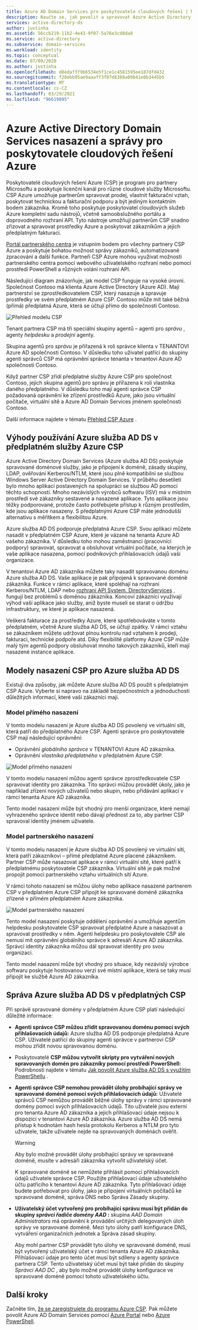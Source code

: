 ```yaml
---
title: Azure AD Domain Services pro poskytovatele cloudových řešení | Microsoft Docs
description: Naučte se, jak povolit a spravovat Azure Active Directory Domain Services spravované domény pro poskytovatele cloudových řešení Azure.
services: active-directory-ds
author: justinha
ms.assetid: 56ccb219-11b2-4e43-9f07-5a76e3cd8da8
ms.service: active-directory
ms.subservice: domain-services
ms.workload: identity
ms.topic: conceptual
ms.date: 07/09/2020
ms.author: justinha
ms.openlocfilehash: d8edafff9b6534e5f1ce1c4581595ee187dfd432
ms.sourcegitcommit: f28ebb95ae9aaaff3f87d8388a09b41e0b3445b5
ms.translationtype: MT
ms.contentlocale: cs-CZ
ms.lasthandoff: 03/29/2021
ms.locfileid: "96619895"
---
```

# <a name="azure-active-directory-domain-services-deployment-and-management-for-azure-cloud-solution-providers"></a>Azure Active Directory Domain Services nasazení a správy pro poskytovatele cloudových řešení Azure

Poskytovatelé cloudových řešení Azure (CSP) je program pro partnery Microsoftu a poskytuje licenční kanál pro různé cloudové služby Microsoftu. CSP Azure umožňuje partnerům spravovat prodej, vlastnit fakturační vztah, poskytovat technickou a fakturační podporu a být jediným kontaktním bodem zákazníka. Kromě toho poskytuje poskytovatel cloudových služeb Azure kompletní sadu nástrojů, včetně samoobslužného portálu a doprovodného rozhraní API. Tyto nástroje umožňují partnerům CSP snadno zřizovat a spravovat prostředky Azure a poskytovat zákazníkům a jejich předplatným fakturaci.

[Portál partnerského centra](/partner-center/azure-plan-lp) je vstupním bodem pro všechny partnery CSP Azure a poskytuje bohatou možnost správy zákazníků, automatizované zpracování a další funkce. Partneři CSP Azure mohou využívat možnosti partnerského centra pomocí webového uživatelského rozhraní nebo pomocí prostředí PowerShell a různých volání rozhraní API.

Následující diagram znázorňuje, jak model CSP funguje na vysoké úrovni. Společnost Contoso má klienta Azure Active Directory (Azure AD). Mají partnerství se zprostředkovatelem CSP, který nasazuje a spravuje prostředky ve svém předplatném Azure CSP. Contoso může mít také běžná (přímá) předplatná Azure, která se účtují přímo do společnosti Contoso.

![Přehled modelu CSP](./media/csp/csp_model_overview.png)

Tenant partnera CSP má tři speciální skupiny agentů – agenti pro *správu* , agenty *helpdesku* a *prodejní* agenty.

Skupina agentů pro *správu* je přiřazená k roli správce klienta v TENANTOVI Azure AD společnosti Contoso. V důsledku toho uživatel patřící do skupiny agenti správců CSP má oprávnění správce tenanta v tenantovi Azure AD společnosti Contoso.

Když partner CSP zřídí předplatné služby Azure CSP pro společnost Contoso, jejich skupina agentů pro správu je přiřazena k roli vlastníka daného předplatného. V důsledku toho mají agenti správce CSP požadovaná oprávnění ke zřízení prostředků Azure, jako jsou virtuální počítače, virtuální sítě a Azure AD Domain Services jménem společnosti Contoso.

Další informace najdete v tématu [Přehled CSP Azure](/partner-center/azure-plan-lp) .

## <a name="benefits-of-using-azure-ad-ds-in-an-azure-csp-subscription"></a>Výhody používání Azure služba AD DS v předplatném služby Azure CSP

Azure Active Directory Domain Services (Azure služba AD DS) poskytuje spravované doménové služby, jako je připojení k doméně, zásady skupiny, LDAP, ověřování Kerberos/NTLM, které jsou plně kompatibilní se službou Windows Server Active Directory Domain Services. V průběhu desetiletí bylo mnoho aplikací postavených na spolupráci se službou AD pomocí těchto schopností. Mnoho nezávislých výrobců softwaru (ISV) má v místním prostředí své zákazníky sestavené a nasazené aplikace. Tyto aplikace jsou těžky podporované, protože často potřebujete přístup k různým prostředím, kde jsou aplikace nasazeny. S předplatnými Azure CSP máte jednodušší alternativu s měřítkem a flexibilitou Azure.

Azure služba AD DS podporuje předplatná Azure CSP. Svou aplikaci můžete nasadit v předplatném CSP Azure, které je vázané na tenanta Azure AD vašeho zákazníka. V důsledku toho mohou zaměstnanci (pracovníci podpory) spravovat, spravovat a obsluhovat virtuální počítače, na kterých je vaše aplikace nasazena, pomocí podnikových přihlašovacích údajů vaší organizace.

V tenantovi Azure AD zákazníka můžete taky nasadit spravovanou doménu Azure služba AD DS. Vaše aplikace je pak připojená k spravované doméně zákazníka. Funkce v rámci aplikace, které spoléhají na rozhraní Kerberos/NTLM, LDAP nebo [rozhraní API System. DirectoryServices](/dotnet/api/system.directoryservices) , fungují bez problémů s doménou zákazníka. Koncoví zákazníci využívají výhod vaší aplikace jako služby, aniž byste museli se starat o údržbu infrastruktury, ve které je aplikace nasazená.

Veškerá fakturace za prostředky Azure, které spotřebováváte v tomto předplatném, včetně Azure služba AD DS, se účtují zpátky. V rámci vztahu se zákazníkem můžete udržovat plnou kontrolu nad vztahem k prodeji, fakturaci, technické podpoře atd. Díky flexibilitě platformy Azure CSP může malý tým agentů podpory obsluhovat mnoho takových zákazníků, kteří mají nasazené instance aplikace.

## <a name="csp-deployment-models-for-azure-ad-ds"></a>Modely nasazení CSP pro Azure služba AD DS

Existují dva způsoby, jak můžete Azure služba AD DS použít s předplatným CSP Azure. Vyberte si napravo na základě bezpečnostních a jednoduchosti důležitých informací, které vaši zákazníci mají.

### <a name="direct-deployment-model"></a>Model přímého nasazení

V tomto modelu nasazení je Azure služba AD DS povolený ve virtuální síti, která patří do předplatného Azure CSP. Agenti správce pro poskytovatele CSP mají následující oprávnění:

* Oprávnění *globálního správce* v TENANTOVI Azure AD zákazníka.
* Oprávnění *vlastníka předplatného* v předplatném Azure CSP.

![Model přímého nasazení](./media/csp/csp_direct_deployment_model.png)

V tomto modelu nasazení můžou agenti správce zprostředkovatele CSP spravovat identity pro zákazníka. Tito správci můžou provádět úkoly, jako je například zřízení nových uživatelů nebo skupin, nebo přidávání aplikací v rámci tenanta Azure AD zákazníka.

Tento model nasazení může být vhodný pro menší organizace, které nemají vyhrazeného správce identit nebo dávají přednost za to, aby partner CSP spravoval identity jménem uživatele.

### <a name="peered-deployment-model"></a>Model partnerského nasazení

V tomto modelu nasazení je Azure služba AD DS povolený ve virtuální síti, která patří zákazníkovi – přímé předplatné Azure placené zákazníkem. Partner CSP může nasazovat aplikace v rámci virtuální sítě, které patří k předplatnému poskytovatele CSP zákazníka. Virtuální sítě je pak možné propojit pomocí partnerského vztahu virtuálních sítí Azure.

V rámci tohoto nasazení se můžou úlohy nebo aplikace nasazené partnerem CSP v předplatném Azure CSP připojit ke spravované doméně zákazníka zřízené v přímém předplatném Azure zákazníka.

![Model partnerského nasazení](./media/csp/csp_peered_deployment_model.png)

Tento model nasazení poskytuje oddělení oprávnění a umožňuje agentům helpdesku poskytovatele CSP spravovat předplatné Azure a nasazovat a spravovat prostředky v něm. Agenti helpdesku pro poskytovatele CSP ale nemusí mít oprávnění globálního správce k adresáři Azure AD zákazníka. Správci identity zákazníka můžou dál spravovat identity pro svou organizaci.

Tento model nasazení může být vhodný pro situace, kdy nezávislý výrobce softwaru poskytuje hostovanou verzi své místní aplikace, která se taky musí připojit ke službě Azure AD zákazníka.

## <a name="administer-azure-ad-ds-in-csp-subscriptions"></a>Správa Azure služba AD DS v předplatných CSP

Při správě spravované domény v předplatném Azure CSP platí následující důležité informace:

* **Agenti správce CSP můžou zřídit spravovanou doménu pomocí svých přihlašovacích údajů:** Azure služba AD DS podporuje předplatná Azure CSP. Uživatelé patřící do skupiny agenti správce v partnerovi CSP mohou zřídit novou spravovanou doménu.

* Poskytovatelé **CSP můžou vytvořit skripty pro vytváření nových spravovaných domén pro zákazníky pomocí prostředí PowerShell:** Podrobnosti najdete v tématu [Jak povolit Azure služba AD DS s využitím PowerShellu](powershell-create-instance.md) .

* **Agenti správce CSP nemohou provádět úlohy probíhající správy ve spravované doméně pomocí svých přihlašovacích údajů:** Uživatelé správců CSP nemůžou provádět běžné úlohy správy v rámci spravované domény pomocí svých přihlašovacích údajů. Tito uživatelé jsou externí pro tenanta Azure AD zákazníka a jejich přihlašovací údaje nejsou k dispozici v tenantovi Azure AD zákazníka. Azure služba AD DS nemá přístup k hodnotám hash hesla protokolu Kerberos a NTLM pro tyto uživatele, takže uživatele nejde na spravovaných doménách ověřit.

  > [!WARNING]
  > Aby bylo možné provádět úlohy probíhající správy ve spravované doméně, musíte v adresáři zákazníka vytvořit uživatelský účet.
  >
  > K spravované doméně se nemůžete přihlásit pomocí přihlašovacích údajů uživatele správce CSP. Použijte přihlašovací údaje uživatelského účtu patřícího k tenantovi Azure AD zákazníka. Tyto přihlašovací údaje budete potřebovat pro úlohy, jako je připojení virtuálních počítačů ke spravované doméně, správa DNS nebo Správa Zásady skupiny.

* **Uživatelský účet vytvořený pro probíhající správu musí být přidán do skupiny *správci řadiče domény AAD* :** skupina *AAD Domain Administrators* má oprávnění k provádění určitých delegovaných úloh správy ve spravované doméně. Mezi tyto úlohy patří konfigurace DNS, vytváření organizačních jednotek a Správa zásad skupiny.
    
    Aby mohl partner CSP provádět tyto úlohy ve spravované doméně, musí být vytvořený uživatelský účet v rámci tenanta Azure AD zákazníka. Přihlašovací údaje pro tento účet musí být sdíleny s agenty správce partnera CSP. Tento uživatelský účet musí být také přidán do skupiny *Správci AAD DC* , aby bylo možné provádět úlohy konfigurace ve spravované doméně pomocí tohoto uživatelského účtu.

## <a name="next-steps"></a>Další kroky

Začněte tím, [že se zaregistrujete do programu Azure CSP](/partner-center/enrolling-in-the-csp-program). Pak můžete povolit Azure AD Domain Services pomocí [Azure Portal](tutorial-create-instance.md) nebo [Azure PowerShell](powershell-create-instance.md).